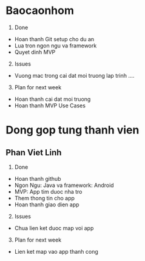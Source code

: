 # Baocaonhom

1. Done

- Hoan thanh Git setup cho du an
- Lua tron ngon ngu va framework
- Quyet dinh MVP

2. Issues

- Vuong mac trong cai dat moi truong lap trinh ....

3. Plan for next week

- Hoan thanh cai dat moi truong
- Hoan thanh MVP Use Cases

# Dong gop tung thanh vien

## Phan Viet Linh
1. Done

- Hoan thanh github
- Ngon Ngu: Java va framework: Android
- MVP: App tim duoc nha tro
- Them thong tin cho app
- Hoan thanh giao dien app

2. Issues

- Chua lien ket duoc map voi app

3. Plan for next week
- Lien ket map vao app thanh cong
